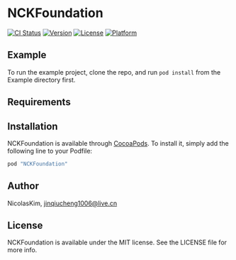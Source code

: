 # NCKFoundation

[![CI Status](http://img.shields.io/travis/NicolasKim/NCKFoundation.svg?style=flat)](https://travis-ci.org/NicolasKim/NCKFoundation)
[![Version](https://img.shields.io/cocoapods/v/NCKFoundation.svg?style=flat)](http://cocoapods.org/pods/NCKFoundation)
[![License](https://img.shields.io/cocoapods/l/NCKFoundation.svg?style=flat)](http://cocoapods.org/pods/NCKFoundation)
[![Platform](https://img.shields.io/cocoapods/p/NCKFoundation.svg?style=flat)](http://cocoapods.org/pods/NCKFoundation)

## Example

To run the example project, clone the repo, and run `pod install` from the Example directory first.

## Requirements

## Installation

NCKFoundation is available through [CocoaPods](http://cocoapods.org). To install
it, simply add the following line to your Podfile:

```ruby
pod "NCKFoundation"
```

## Author

NicolasKim, jinqiucheng1006@live.cn

## License

NCKFoundation is available under the MIT license. See the LICENSE file for more info.
